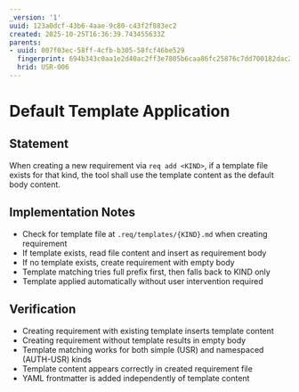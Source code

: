 ```yaml
---
_version: '1'
uuid: 123a0dcf-43b6-4aae-9c80-c43f2f883ec2
created: 2025-10-25T16:36:39.743455633Z
parents:
- uuid: 007f03ec-58ff-4cfb-b305-58fcf46be529
  fingerprint: 694b343c0aa1e2d40ac2ff3e7805b6caa86fc25876c7dd700182dac26d31ec79
  hrid: USR-006
---
```

# Default Template Application

## Statement

When creating a new requirement via `req add <KIND>`, if a template file exists for that kind, the tool shall use the template content as the default body content.

## Implementation Notes

- Check for template file at `.req/templates/{KIND}.md` when creating requirement
- If template exists, read file content and insert as requirement body
- If no template exists, create requirement with empty body
- Template matching tries full prefix first, then falls back to KIND only
- Template applied automatically without user intervention required

## Verification

- Creating requirement with existing template inserts template content
- Creating requirement without template results in empty body
- Template matching works for both simple (USR) and namespaced (AUTH-USR) kinds
- Template content appears correctly in created requirement file
- YAML frontmatter is added independently of template content
